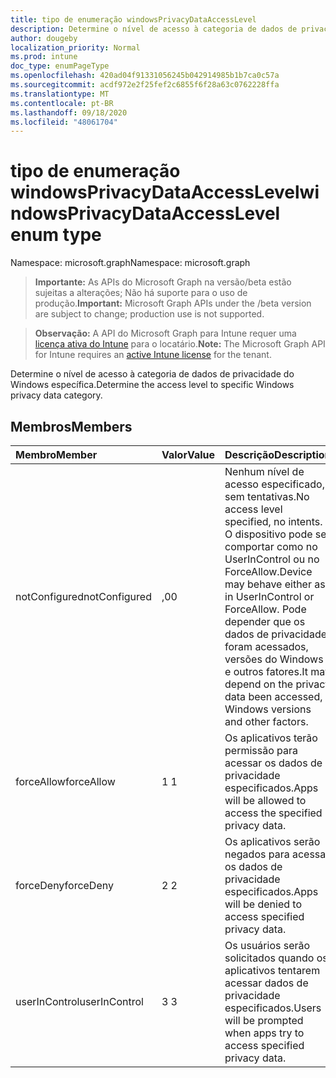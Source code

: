 ```yaml
---
title: tipo de enumeração windowsPrivacyDataAccessLevel
description: Determine o nível de acesso à categoria de dados de privacidade do Windows específica.
author: dougeby
localization_priority: Normal
ms.prod: intune
doc_type: enumPageType
ms.openlocfilehash: 420ad04f91331056245b042914985b1b7ca0c57a
ms.sourcegitcommit: acdf972e2f25fef2c6855f6f28a63c0762228ffa
ms.translationtype: MT
ms.contentlocale: pt-BR
ms.lasthandoff: 09/18/2020
ms.locfileid: "48061704"
---
```

# <a name="windowsprivacydataaccesslevel-enum-type"></a><span data-ttu-id="44fa4-103">tipo de enumeração windowsPrivacyDataAccessLevel</span><span class="sxs-lookup"><span data-stu-id="44fa4-103">windowsPrivacyDataAccessLevel enum type</span></span>

<span data-ttu-id="44fa4-104">Namespace: microsoft.graph</span><span class="sxs-lookup"><span data-stu-id="44fa4-104">Namespace: microsoft.graph</span></span>

> <span data-ttu-id="44fa4-105">**Importante:** As APIs do Microsoft Graph na versão/beta estão sujeitas a alterações; Não há suporte para o uso de produção.</span><span class="sxs-lookup"><span data-stu-id="44fa4-105">**Important:** Microsoft Graph APIs under the /beta version are subject to change; production use is not supported.</span></span>

> <span data-ttu-id="44fa4-106">**Observação:** A API do Microsoft Graph para Intune requer uma [licença ativa do Intune](https://go.microsoft.com/fwlink/?linkid=839381) para o locatário.</span><span class="sxs-lookup"><span data-stu-id="44fa4-106">**Note:** The Microsoft Graph API for Intune requires an [active Intune license](https://go.microsoft.com/fwlink/?linkid=839381) for the tenant.</span></span>

<span data-ttu-id="44fa4-107">Determine o nível de acesso à categoria de dados de privacidade do Windows específica.</span><span class="sxs-lookup"><span data-stu-id="44fa4-107">Determine the access level to specific Windows privacy data category.</span></span>

## <a name="members"></a><span data-ttu-id="44fa4-108">Membros</span><span class="sxs-lookup"><span data-stu-id="44fa4-108">Members</span></span>
|<span data-ttu-id="44fa4-109">Membro</span><span class="sxs-lookup"><span data-stu-id="44fa4-109">Member</span></span>|<span data-ttu-id="44fa4-110">Valor</span><span class="sxs-lookup"><span data-stu-id="44fa4-110">Value</span></span>|<span data-ttu-id="44fa4-111">Descrição</span><span class="sxs-lookup"><span data-stu-id="44fa4-111">Description</span></span>|
|:---|:---|:---|
|<span data-ttu-id="44fa4-112">notConfigured</span><span class="sxs-lookup"><span data-stu-id="44fa4-112">notConfigured</span></span>|<span data-ttu-id="44fa4-113">,0</span><span class="sxs-lookup"><span data-stu-id="44fa4-113">0</span></span>|<span data-ttu-id="44fa4-114">Nenhum nível de acesso especificado, sem tentativas.</span><span class="sxs-lookup"><span data-stu-id="44fa4-114">No access level specified, no intents.</span></span> <span data-ttu-id="44fa4-115">O dispositivo pode se comportar como no UserInControl ou no ForceAllow.</span><span class="sxs-lookup"><span data-stu-id="44fa4-115">Device may behave either as in UserInControl or ForceAllow.</span></span> <span data-ttu-id="44fa4-116">Pode depender que os dados de privacidade foram acessados, versões do Windows e outros fatores.</span><span class="sxs-lookup"><span data-stu-id="44fa4-116">It may depend on the privacy data been accessed, Windows versions and other factors.</span></span>|
|<span data-ttu-id="44fa4-117">forceAllow</span><span class="sxs-lookup"><span data-stu-id="44fa4-117">forceAllow</span></span>|<span data-ttu-id="44fa4-118">1 </span><span class="sxs-lookup"><span data-stu-id="44fa4-118">1</span></span>|<span data-ttu-id="44fa4-119">Os aplicativos terão permissão para acessar os dados de privacidade especificados.</span><span class="sxs-lookup"><span data-stu-id="44fa4-119">Apps will be allowed to access the specified privacy data.</span></span>|
|<span data-ttu-id="44fa4-120">forceDeny</span><span class="sxs-lookup"><span data-stu-id="44fa4-120">forceDeny</span></span>|<span data-ttu-id="44fa4-121">2 </span><span class="sxs-lookup"><span data-stu-id="44fa4-121">2</span></span>|<span data-ttu-id="44fa4-122">Os aplicativos serão negados para acessar os dados de privacidade especificados.</span><span class="sxs-lookup"><span data-stu-id="44fa4-122">Apps will be denied to access specified privacy data.</span></span>|
|<span data-ttu-id="44fa4-123">userInControl</span><span class="sxs-lookup"><span data-stu-id="44fa4-123">userInControl</span></span>|<span data-ttu-id="44fa4-124">3 </span><span class="sxs-lookup"><span data-stu-id="44fa4-124">3</span></span>|<span data-ttu-id="44fa4-125">Os usuários serão solicitados quando os aplicativos tentarem acessar dados de privacidade especificados.</span><span class="sxs-lookup"><span data-stu-id="44fa4-125">Users will be prompted when apps try to access specified privacy data.</span></span>|






